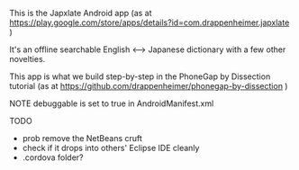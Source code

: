 This is the Japxlate Android app (as at https://play.google.com/store/apps/details?id=com.drappenheimer.japxlate )

It's an offline searchable English <--> Japanese dictionary with a few other novelties.

This app is what we build step-by-step in the PhoneGap by Dissection tutorial (as at https://github.com/drappenheimer/phonegap-by-dissection )

NOTE
debuggable is set to true in AndroidManifest.xml

TODO
- prob remove the NetBeans cruft
- check if it drops into others' Eclipse IDE cleanly
- .cordova folder?
